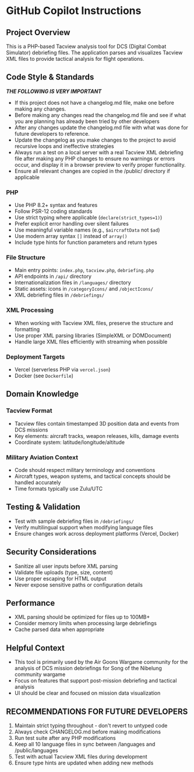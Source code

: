 # GitHub Copilot Instructions

## Project Overview
This is a PHP-based Tacview analysis tool for DCS (Digital Combat Simulator) debriefing files. The application parses and visualizes Tacview XML files to provide tactical analysis for flight operations.

## Code Style & Standards
 *****THE FOLLOWING IS VERY IMPORTANT*****
- If this project does not have a changelog.md file, make one before making any changes.
- Before making any changes read the changelog.md file and see if what you are planning has already been tried by other developers
- After any changes update the changelog.md file with what was done for future developers to reference.
- Update the changelog as you make changes to the project to avoid recursive loops and ineffective strategies
- Always run a test on a local server with a real Tacview XML debriefing file after making any PHP changes to ensure no warnings or errors occur, and display it in a browser preview to verify proper functionality.
- Ensure all relevant changes are copied in the /public/ directory if applicable

### PHP
- Use PHP 8.2+ syntax and features
- Follow PSR-12 coding standards
- Use strict typing where applicable (`declare(strict_types=1)`)
- Prefer explicit error handling over silent failures
- Use meaningful variable names (e.g., `$aircraftData` not `$ad`)
- Use modern array syntax `[]` instead of `array()`
- Include type hints for function parameters and return types

### File Structure
- Main entry points: `index.php`, `tacview.php`, `debriefing.php`
- API endpoints in `/api/` directory
- Internationalization files in `/languages/` directory
- Static assets: icons in `/categoryIcons/` and `/objectIcons/`
- XML debriefing files in `/debriefings/`

### XML Processing
- When working with Tacview XML files, preserve the structure and formatting
- Use proper XML parsing libraries (SimpleXML or DOMDocument)
- Handle large XML files efficiently with streaming when possible

### Deployment Targets
- Vercel (serverless PHP via `vercel.json`)
- Docker (see `Dockerfile`)

## Domain Knowledge

### Tacview Format
- Tacview files contain timestamped 3D position data and events from DCS missions
- Key elements: aircraft tracks, weapon releases, kills, damage events
- Coordinate system: latitude/longitude/altitude

### Military Aviation Context
- Code should respect military terminology and conventions
- Aircraft types, weapon systems, and tactical concepts should be handled accurately
- Time formats typically use Zulu/UTC

## Testing & Validation
- Test with sample debriefing files in `/debriefings/`
- Verify multilingual support when modifying language files
- Ensure changes work across deployment platforms (Vercel, Docker)

## Security Considerations
- Sanitize all user inputs before XML parsing
- Validate file uploads (type, size, content)
- Use proper escaping for HTML output
- Never expose sensitive paths or configuration details

## Performance
- XML parsing should be optimized for files up to 100MB+
- Consider memory limits when processing large debriefings
- Cache parsed data when appropriate

## Helpful Context
- This tool is primarily used by the Air Goons Wargame community for the analysis of DCS mission debriefings for Song of the Nibelung community wargame
- Focus on features that support post-mission debriefing and tactical analysis
- UI should be clear and focused on mission data visualization

## RECOMMENDATIONS FOR FUTURE DEVELOPERS
1. Maintain strict typing throughout - don't revert to untyped code
2. Always check CHANGELOG.md before making modifications
3. Run test suite after any PHP modifications
4. Keep all 10 language files in sync between /languages and /public/languages
5. Test with actual Tacview XML files during development
6. Ensure type hints are updated when adding new methods